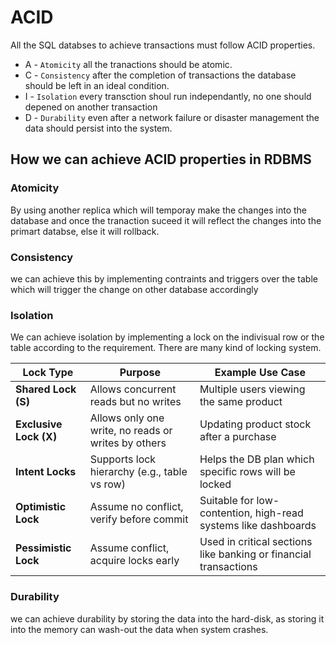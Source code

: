 # ACID
All the SQL databses to achieve transactions must follow ACID properties.
* A - `Atomicity`  all the tranactions should be atomic.
* C - `Consistency` after the completion of transactions the database should be left in an ideal condition.
* I - `Isolation` every transction shoul run independantly, no one should depened on another transaction
* D - `Durability` even after a network failure or disaster management the data should persist into the system.

## How we can achieve ACID properties in RDBMS

### Atomicity
By using another replica which will temporay make the changes into the database and once the tranaction suceed it will reflect the changes into the primart databse, else it will rollback.

### Consistency
we can achieve this by implementing contraints and triggers over the table which will trigger the change on other database accordingly

### Isolation
We can achieve isolation by implementing a lock on the indivisual row or the table according to the requirement. There are many kind of locking system.

| **Lock Type**          | **Purpose**                                         | **Example Use Case**                                             |
| ---------------------- | --------------------------------------------------- | ---------------------------------------------------------------- |
| **Shared Lock (S)**    | Allows concurrent reads but no writes               | Multiple users viewing the same product                          |
| **Exclusive Lock (X)** | Allows only one write, no reads or writes by others | Updating product stock after a purchase                          |
| **Intent Locks**       | Supports lock hierarchy (e.g., table vs row)        | Helps the DB plan which specific rows will be locked             |
| **Optimistic Lock**    | Assume no conflict, verify before commit            | Suitable for low-contention, high-read systems like dashboards   |
| **Pessimistic Lock**   | Assume conflict, acquire locks early                | Used in critical sections like banking or financial transactions |

### Durability
we can achieve durability by storing the data into the hard-disk, as storing it into the memory can wash-out the data when system crashes. 
